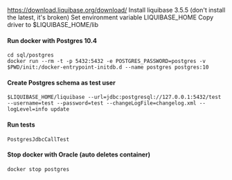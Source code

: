
https://download.liquibase.org/download/
Install liquibase 3.5.5 (don't install the latest, it's broken)
Set environment variable LIQUIBASE_HOME
Copy driver to $LIQUIBASE_HOME/lib

#### Run docker with Postgres 10.4
```
cd sql/postgres
docker run --rm -t -p 5432:5432 -e POSTGRES_PASSWORD=postgres -v $PWD/init:/docker-entrypoint-initdb.d --name postgres postgres:10
```

#### Create Postgres schema as test user
```
$LIQUIBASE_HOME/liquibase --url=jdbc:postgresql://127.0.0.1:5432/test --username=test --password=test --changeLogFile=changelog.xml --logLevel=info update
```

#### Run tests
```
PostgresJdbcCallTest
```

#### Stop docker with Oracle (auto deletes container)
```
docker stop postgres
```

